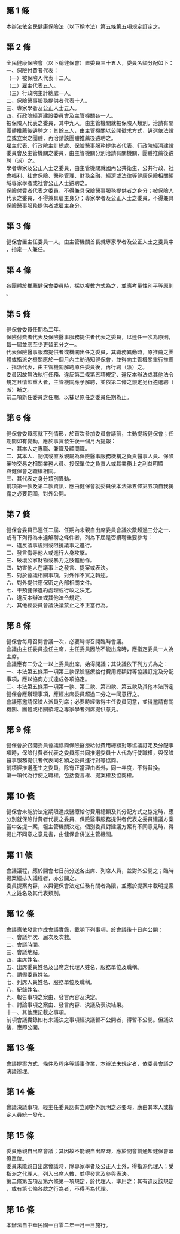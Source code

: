 第 1 條
-------
本辦法依全民健康保險法（以下稱本法）第五條第五項規定訂定之。

第 2 條
-------
全民健康保險會（以下稱健保會）置委員三十五人，委員名額分配如下：  
一、保險付費者代表：  
（一）被保險人代表十二人。  
（二）雇主代表五人。  
（三）行政院主計總處一人。  
二、保險醫事服務提供者代表十人。  
三、專家學者及公正人士五人。  
四、行政院經濟建設委員會及主管機關各一人。  
被保險人代表之委員，其中九人，由主管機關就被保險人類別，洽請有關  
團體推薦後遴聘之；其餘三人，由主管機關以公開徵求方式，遴選依法設  
立或立案之團體，再洽請該團體推薦後遴聘之。  
雇主代表、行政院主計總處、保險醫事服務提供者代表、行政院經濟建設  
委員會及主管機關之委員，由主管機關分別洽請有關機關、團體推薦後遴  
聘（派）之。  
學者專家及公正人士之委員，由主管機關就國內公共衛生、公共行政、社  
會福利、社會保險、醫務管理、財務金融、經濟或法律等健康保險相關領  
域專家學者或社會公正人士遴聘之。  
保險付費者代表之委員，不得兼具保險醫事服務提供者之身分；被保險人  
代表之委員，不得兼具雇主身分；專家學者及公正人士之委員，不得兼具  
保險醫事服務提供者或雇主身分。

第 3 條
-------
健保會置主任委員一人，由主管機關首長就專家學者及公正人士之委員中  
，指定一人兼任。

第 4 條
-------
各團體於推薦健保會委員時，採以複數方式為之，並應考量性別平等原則  
。

第 5 條
-------
健保會委員任期為二年。  
保險付費者代表及保險醫事服務提供者代表之委員，以連任一次為原則，  
每一屆並應至少更替五分之一。  
代表保險醫事服務提供者或機關出任之委員，其職務異動時，原推薦之團  
體或指派之機關應於一個月內主動通知健保會，並得向主管機關重行推薦  
、指派代表，由主管機關解聘原任委員後，再行聘（派）之。  
委員因故無法執行任務、違反第二條第五項規定、違反本辦法或其他法令  
規定且情節重大者，主管機關應予解聘，並依第二條之規定另行遴選聘（  
派）補之。  
前二項新任委員之任期，以補足原任之委員任期為止。

第 6 條
-------
健保會委員應就下列情形，於首次參加委員會議前，主動提報健保會；任  
期間如有變動，應於事實發生後一個月內提報：  
一、其本人之專職、兼職及顧問職。  
二、其本人、配偶或直系親屬為保險醫事服務機構之負責醫事人員、保險  
    藥物交易之相關業務人員、投保單位之負責人或其業務上之利益明顯  
    與健保會之職權相關。  
三、其代表之身分類別異動。  
前項第一款及第二款資訊，應由健保會就委員依本法第五條第五項自我揭  
露之必要範圍，對外公開。

第 7 條
-------
健保會委員已連任二屆、任期內未親自出席委員會議次數超過三分之一、  
或有下列行為未達解聘之條件者，列為下屆是否續聘重要參考：  
一、違反議事規則或阻撓議事之進行。  
二、發言侮辱他人或進行人身攻擊。  
三、破壞公家財物或暴力之肢體動作。  
四、妨害他人在議事上之發言、提案或表決。  
五、對於會議相關事項，對外作不實之轉述。  
六、對外提供應保密之內部相關文件。  
七、干預健保違約處理或行政之決定。  
八、違反本辦法或其他法令規定。  
九、其他經委員會議決議禁止之不正當行為。

第 8 條
-------
健保會每月召開會議一次，必要時得召開臨時會議。  
會議由主任委員擔任主席，主任委員因故不能出席時，應指定委員一人為  
主席。  
會議應有二分之一以上委員出席，始得開議；其決議依下列方式為之：  
一、本法第五條第一項第三款保險醫療給付費用總額對等協議訂定及分配  
    事項，應以協商方式達成各項協定。  
二、本法第五條第一項第一款、第二款、第四款、第五款及其他本法所定  
    健保會應辦理事項，應經出席委員超過二分之一同意行之。  
會議應邀請保險人派員列席；必要時經徵得主任委員同意，並得邀請有關  
機關、團體或相關領域之專家學者列席提供意見。

第 9 條
-------
健保會於召開委員會議協商保險醫療給付費用總額對等協議訂定及分配事  
項時，保險付費者代表之委員應共同推選委員十人代為行使職權，與保險  
醫事服務提供者代表同名額之委員進行對等協商。  
前項經推選產生之委員，除有正當理由者外，同一年度，不得替換。  
第一項代為行使之職權，包括發言權、提案權及協商權。

第 10 條
--------
健保會未能於法定期限達成醫療給付費用總額及其分配方式之協定時，應  
分別就保險付費者代表之委員、保險醫事服務提供者代表之委員建議方案  
當中各提一案，報主管機關決定。個別委員對建議方案有不同意見時，得  
提出不同意之意見書，由健保會併送主管機關。

第 11 條
--------
會議議程，應於開會七日前分送各出席、列席人員，並對外公開之；臨時  
提案經排入議程者，亦公開之。  
委員提案內容，以與健保會法定任務有關者為限，並應於提案中載明提案  
人之姓名及其代表類別。

第 12 條
--------
會議應依發言作成會議實錄，載明下列事項，於會議後十日內公開：  
一、會議年次、屆次及次數。  
二、會議時間。  
三、會議地點。  
四、主席姓名。  
五、出席委員姓名及出席之代理人姓名、服務單位及職稱。  
六、請假委員姓名。  
七、列席人員姓名、服務單位及職稱。  
八、紀錄姓名。  
九、報告事項之案由、發言內容及決定。  
十、討論事項之案由、發言內容、決議及表決結果。  
十一、其他應記載之事項。  
前項會議實錄如有未議決之事項經決議暫不公開者，得暫不公開。但議決  
後，應即公開。

第 13 條
--------
會議提案方式、條件及程序等議事作業，本辦法未規定者，依委員會議之  
決議辦理。

第 14 條
--------
會議決議事項，經主任委員認有立即對外說明之必要時，應由其本人或指  
定人員統一發布。

第 15 條
--------
委員應親自出席會議；其因故不能親自出席時，應於開會前通知健保會幕  
僚單位。  
委員未能親自出席會議時，除專家學者及公正人士外，得指派代理人；受  
指派之代理人，列入出席人數，並得發言及參與表決。  
第二條第五項及第六條第一項規定，於代理人，準用之；其有違反該規定  
，或有第七條各款之行為者，不得再為代理。

第 16 條
--------
本辦法自中華民國一百零二年一月一日施行。

